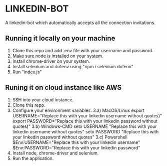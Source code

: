 # LINKEDIN-BOT
A linkedin-bot which automatically accepts all the connection invitations. 

## Running it locally on your machine
1) Clone this repo and add .env file with your username and password.
2) Make sure node is installed on your system.
3) Install chrome-driver on your system.
4) Install selenium and dotenv using "npm i selenium dotenv"
5) Run "index.js"

## Runing it on cloud instance like AWS
1) SSH into your cloud instance.
2) Clone this repo.
3) Configure your environment variables.
    3.a) MacOS/Linux
        export USERNAME="Replace this with your linkedin username without quotes)"
        export PASSWORD="Replace this with your linkedin password without quotes)"
    3.b) Windows-CMD
        setx USERNAME "Replace this with your linkedin username without quotes"
        setx PASSWORD "Replace this with your linkedin password without quotes"
    3.c) Powershell
        $Env:USERNAME="Replace this with your linkedin username"
        $Env:PASSWORD="Replace this with your linkedin password"        
4) Install node, chrome-driver and selenium.
5) Run the application.
